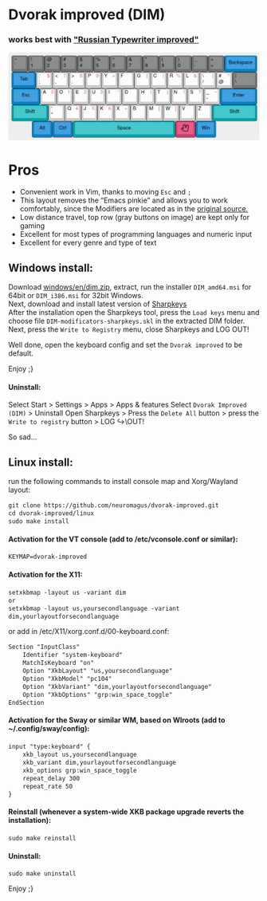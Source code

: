# Dvorak improved (DIM)
### works best with ["Russian Typewriter improved"](https://github.com/neuromagus/dvorak-improved/tree/main/linux/ru)
![Dvorak-improved](./images/dvorak-improved.png)

# Pros
- Convenient work in Vim, thanks to moving ```Esc``` and ```;```
- This layout removes the “Emacs pinkie”  and allows you to work comfortably, since the Modifiers are located as in the [original source.](https://upload.wikimedia.org/wikipedia/commons/thumb/4/47/Space-cadet.jpg/1920px-Space-cadet.jpg)
- Low distance travel, top row (gray buttons on image) are kept only for gaming
- Excellent for most types of programming languages and numeric input
- Excellent for every genre and type of text

## Windows install:

Download [windows/en/dim.zip](https://github.com/neuromagus/dvorak-improved/blob/main/windows/en/DIM.zip), extract, run the installer ```DIM_amd64.msi``` for 64bit or ```DIM_i386.msi``` for 32bit Windows.  
Next, download and install latest version of [Sharpkeys](https://github.com/randyrants/sharpkeys/releases)  
After the installation open the Sharpkeys tool, press the ```Load keys``` menu and choose file
```DIM-modificators-sharpkeys.skl``` in the extracted DIM folder.
Next, press the ```Write to Registry``` menu, close Sharpkeys and LOG OUT!

Well done, open the keyboard config and set the ```Dvorak improved``` to be default.

Enjoy ;}

#### Uninstall:
Select Start > Settings  > Apps > Apps & features
Select ```Dvorak Improved (DIM)``` > Uninstall
Open Sharpkeys > Press the ```Delete All``` button > press the ```Write to registry``` button > LOG  ↪\OUT!

So sad...

## Linux install:

run the following commands to install console map and Xorg/Wayland layout:
    
    git clone https://github.com/neuromagus/dvorak-improved.git
    cd dvorak-improved/linux
    sudo make install

#### Activation for the VT console (add to /etc/vconsole.conf or similar):

    KEYMAP=dvorak-improved

#### Activation for the X11:

    setxkbmap -layout us -variant dim
    or
    setxkbmap -layout us,yoursecondlanguage -variant dim,yourlayoutforsecondlanguage

or add in /etc/X11/xorg.conf.d/00-keyboard.conf:

    Section "InputClass"
        Identifier "system-keyboard"
        MatchIsKeyboard "on"
        Option "XkbLayout" "us,yoursecondlanguage"
        Option "XkbModel" "pc104"
        Option "XkbVariant" "dim,yourlayoutforsecondlanguage"
        Option "XkbOptions" "grp:win_space_toggle"
    EndSection

#### Activation for the Sway or similar WM, based on Wlroots (add to ~/.config/sway/config):

    input "type:keyboard" {
        xkb_layout us,yoursecondlanguage
        xkb_variant dim,yourlayoutforsecondlanguage
        xkb_options grp:win_space_toggle
        repeat_delay 300
        repeat_rate 50
    }

#### Reinstall (whenever a system-wide XKB package upgrade reverts the installation):

    sudo make reinstall

#### Uninstall:

    sudo make uninstall

Enjoy ;}
